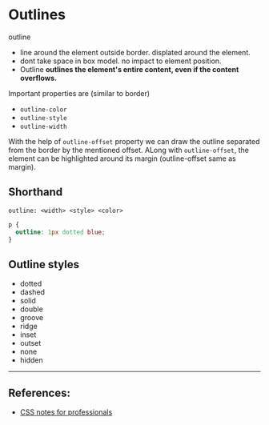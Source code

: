 # Outlines
outline
* line around the element outside border. displated around the element.
* dont take space in box model. no impact to element position.
* Outline **outlines the element's entire content, even if the content overflows.**


Important properties are (similar to border)
* `outline-color`
* `outline-style`
* `outline-width`

With the help of `outline-offset` property we can draw the outline separated from the border by the mentioned offset. ALong with `outline-offset`, the element can be highlighted around its margin (outline-offset same as margin).


## Shorthand
`outline: <width> <style> <color>`
```CSS
p {
  outline: 1px dotted blue;
}
```

## Outline styles
* dotted
* dashed
* solid
* double
* groove
* ridge
* inset
* outset
* none
* hidden

---

## References:
* [CSS notes for professionals](https://books.goalkicker.com/CSSBook/)